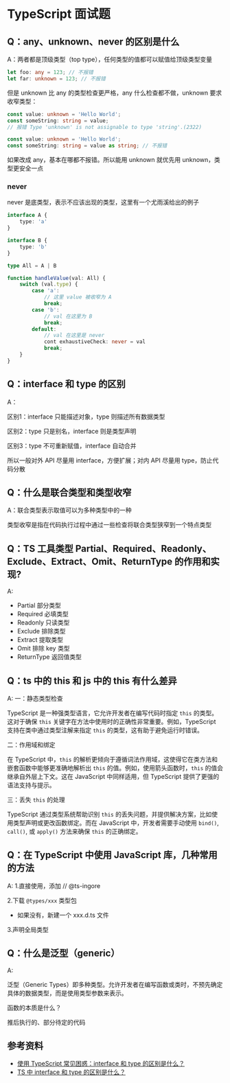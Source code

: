 # TypeScript 面试题



## Q：any、unknown、never 的区别是什么

A：两者都是顶级类型（top type），任何类型的值都可以赋值给顶级类型变量

```typescript
let foo: any = 123; // 不报错
let far: unknown = 123; // 不报错
```

但是 unknown 比 any 的类型检查更严格，any 什么检查都不做，unknown 要求收窄类型：

```typescript
const value: unknown = 'Hello World';
const someString: string = value;
// 报错 Type 'unknown' is not assignable to type 'string'.(2322)

const value: unknown = 'Hello World';
const someString: string = value as string; // 不报错
```

如果改成 any，基本在哪都不报错。所以能用 unknown 就优先用 unknown，类型更安全一点

### never

never 是底类型，表示不应该出现的类型，这里有一个尤雨溪给出的例子

```typescript
interface A {
    type: 'a'
}

interface B {
    type: 'b'
}

type All = A | B

function handleValue(val: All) {
    switch (val.type) {
        case 'a': 
            // 这里 value 被收窄为 A
            break;
        case 'b':
            // val 在这里为 B
            break;
        default:
            // val 在这里是 never
            cont exhaustiveCheck: never = val
            break;
    }
}
```



## Q：interface 和 type 的区别

A：

区别1：interface 只能描述对象，type 则描述所有数据类型

区别2：type 只是别名，interface 则是类型声明

区别3：type 不可重新赋值，interface 自动合并

所以一般对外 API 尽量用 interface，方便扩展；对内 API 尽量用 type，防止代码分散



## Q：什么是联合类型和类型收窄

A：联合类型表示取值可以为多种类型中的一种

类型收窄是指在代码执行过程中通过一些检查将联合类型狭窄到一个特点类型



## Q：TS 工具类型 Partial、Required、Readonly、Exclude、Extract、Omit、ReturnType 的作用和实现?

A: 

- Partial 部分类型
- Required 必填类型
- Readonly 只读类型
- Exclude 排除类型
- Extract 提取类型
- Omit 排除 key 类型
- ReturnType 返回值类型



## Q：ts 中的 this 和 js 中的 this 有什么差异

A: 一：静态类型检查

TypeScript 是一种强类型语言，它允许开发者在编写代码时指定 `this` 的类型。这对于确保 `this` 关键字在方法中使用时的正确性非常重要。例如，TypeScript 支持在类中通过类型注解来指定 `this` 的类型，这有助于避免运行时错误。

二：作用域和绑定

在 TypeScript 中，`this` 的解析更倾向于遵循词法作用域，这使得它在类方法和嵌套函数中能够更准确地解析出 `this` 的值。例如，使用箭头函数时，`this` 的值会继承自外层上下文。这在 JavaScript 中同样适用，但 TypeScript 提供了更强的语法支持与提示。

三：丢失 `this` 的处理

TypeScript 通过类型系统帮助识别 `this` 的丢失问题，并提供解决方案，比如使用类型声明或更改函数绑定。而在 JavaScript 中，开发者需要手动使用 `bind()`, `call()`, 或 `apply()` 方法来确保 `this` 的正确绑定。



## Q：在 TypeScript 中使用 JavaScript 库，几种常用的方法

A: 1.直接使用，添加 // @ts-ingore

2.下载 `@types/xxx` 类型包

- 如果没有，新建一个 xxx.d.ts 文件

3.声明全局类型 



## Q：什么是泛型（generic）

A:  

泛型（Generic Types）即多种类型。允许开发者在编写函数或类时，不预先确定具体的数据类型，而是使用类型参数来表示。

函数的本质是什么？

推后执行的、部分待定的代码





## 参考资料

- [使用 TypeScript 常见困惑：interface 和 type 的区别是什么？](https://blog.fundebug.com/2021/06/28/typescript-the-difference-between-interface-and-type/)
- [TS 中 interface 和 type 的区别是什么？](https://zhuanlan.zhihu.com/p/561423056)